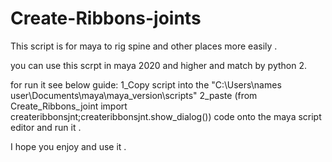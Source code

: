 # Create-Ribbons-joints
This script is for maya to rig spine and other places more easily  .

you can use this scrpt in maya 2020 and higher and match by python 2.

for run it see below guide:
1_Copy script into the "C:\Users\names user\Documents\maya\maya_version\scripts"
2_paste (from Create_Ribbons_joint import createribbonsjnt;createribbonsjnt.show_dialog()) code onto the maya script editor and run it .


I hope you enjoy and use it .
